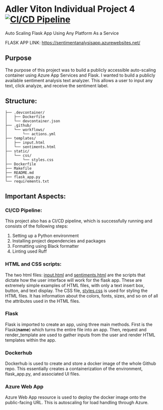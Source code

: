 # Adler Viton Individual Project 4 [![CI/CD Pipeline](https://github.com/nogibjj/Av281_Individual_4/actions/workflows/actions.yml/badge.svg)](https://github.com/nogibjj/Av281_Individual_4/actions/workflows/actions.yml)
Auto Scaling Flask App Using Any Platform As a Service


FLASK APP LINK: https://sentimentanalysisapp.azurewebsites.net/

## Purpose
The purpose of this project was to build a publicly accessible auto-scaling container using Azure App Services and Flask. I wanted to build a publicly available sentiment analysis text analyzer. This allows a user to input any text, click analyze, and receive the sentiment label.

## Structure:

```
├── .devcontainer/
│   ├── Dockerfile
│   └── devcontainer.json
├── .github/
│   └── workflows/
│       └── actions.yml
├── templates/
│   ├── input.html
│   └── sentiments.html
├── static/
│   └── css/
│       └── styles.css
├── Dockerfile
├── Makefile
├── README.md
├── flask_app.py
└── requirements.txt
```

## Important Aspects:

### CI/CD Pipeline:
This project also has a CI/CD pipeline, which is successfully running and consists of the following steps:
1. Setting up a Python environment
2. Installing project dependencies and packages
3. Formatting using Black formatter
4. Linting used Ruff

### HTML and CSS scripts: 
The two html files: [input.html](https://github.com/nogibjj/Av281_Individual_4/blob/main/templates/input.html) and [sentiments.html](https://github.com/nogibjj/Av281_Individual_4/blob/main/templates/sentiments.html) are the scripts that dictate how the user interface will work for the flask app. These are extremely simple examples of HTML files, with only a text insert box, button, and text display. The CSS file, [styles.css](https://github.com/nogibjj/Av281_Individual_4/blob/main/static/css/styles.css) is used for styling the HTML files. It has information about the colors, fonts, sizes, and so on of all the attributes used in the HTML files. 

### Flask
Flask is imported to create an app, using three main methods. First is the Flask(__name__) which turns the entire file into an app. Then, request and render_template are used to gather inputs from the user and render HTML templates within the app. 

### Dockerhub
Dockerhub is used to create and store a docker image of the whole Github repo. This essentially creates a containerization of the environment, flask_app.py, and associated UI files.

### Azure Web App
Azure Web App resource is used to deploy the docker image onto the public-facing URL. This is autoscaling for load handling through Azure.
